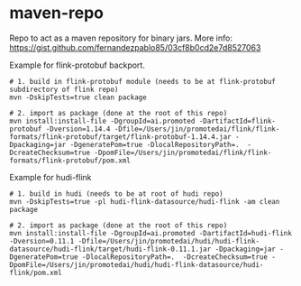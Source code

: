 # maven-repo
Repo to act as a maven repository for binary jars.  More info: https://gist.github.com/fernandezpablo85/03cf8b0cd2e7d8527063

Example for flink-protobuf backport.
```
# 1. build in flink-protobuf module (needs to be at flink-protobuf subdirectory of flink repo)
mvn -DskipTests=true clean package

# 2. import as package (done at the root of this repo)
mvn install:install-file -DgroupId=ai.promoted -DartifactId=flink-protobuf -Dversion=1.14.4 -Dfile=/Users/jin/promotedai/flink/flink-formats/flink-protobuf/target/flink-protobuf-1.14.4.jar -Dpackaging=jar -DgeneratePom=true -DlocalRepositoryPath=.  -DcreateChecksum=true -DpomFile=/Users/jin/promotedai/flink/flink-formats/flink-protobuf/pom.xml
```

Example for hudi-flink
```
# 1. build in hudi (needs to be at root of hudi repo)
mvn -DskipTests=true -pl hudi-flink-datasource/hudi-flink -am clean package

# 2. import as package (done at the root of this repo)
mvn install:install-file -DgroupId=ai.promoted -DartifactId=hudi-flink -Dversion=0.11.1 -Dfile=/Users/jin/promotedai/hudi/hudi-flink-datasource/hudi-flink/target/hudi-flink-0.11.1.jar -Dpackaging=jar -DgeneratePom=true -DlocalRepositoryPath=.  -DcreateChecksum=true -DpomFile=/Users/jin/promotedai/hudi/hudi-flink-datasource/hudi-flink/pom.xml
```
